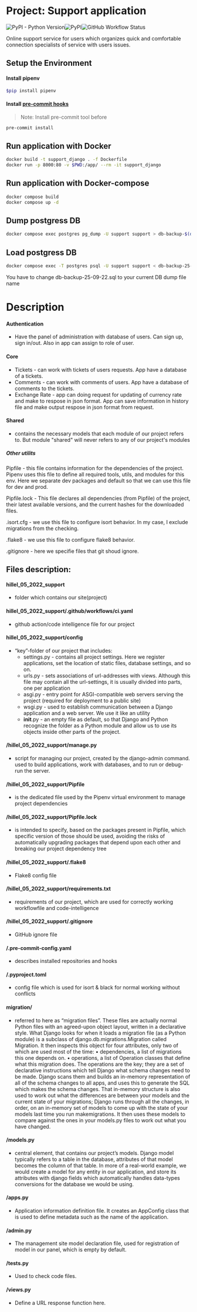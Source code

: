 
# Project: Support application
![PyPI - Python Version](https://img.shields.io/pypi/pyversions/pw?label=Python%20)![PyPI](https://img.shields.io/pypi/v/django?color=919&label=Django)![GitHub Workflow Status](https://img.shields.io/github/workflow/status/SamIvanov7/hillel_05_2022_support/pre-commit-action)

Online support service for users which organizes quick and comfortable connection 
specialists of service with users issues.

## Setup the Environment
#### Install pipenv

```bash
$pip install pipenv
```

#### Install [pre-commit hooks](https://pre-commit.com/#install)
> Note: Install pre-commit tool before
```bash
pre-commit install
```
## Run application with Docker

```bash
docker build -t support_django . -f Dockerfile
docker run -p 8000:80 -v $PWD:/app/ --rm -it support_django
```
## Run application with Docker-compose
```bash
docker compose build
docker compose up -d
```
## Dump postgress DB
```bash
docker compose exec postgres pg_dump -U support support > db-backup-$(date +%d-%m-%y).sql
```
## Load postgress DB
```bash
docker compose exec -T postgres psql -U support support < db-backup-25-09-22.sql
```
You have to change db-backup-25-09-22.sql to your current DB dump file name

# Description

#### Authentication
- Have the panel of administration with database of users. Can sign up, sign in/out. 
Also in app can assign to role of user. 

#### Core
- Tickets - can work with tickets of users requests. App have a database of a tickets.
- Comments - can work with comments of users. App have a database of comments to the tickets.
- Exchange Rate - app can doing request for updating of currency rate and make to respose in json format. 
App can save information in history file and make output respose in json format from request.

#### Shared
- contains the necessary models that each module of our project refers to. But module "shared" will never refers to any of our project's modules


##### Other utilits

Pipfile - this file contains information for the dependencies of the project. Pipenv uses this file to define all required tools, utils, and modules for this env. Here we separate dev packages and default so that we can use this file for dev and prod.

Pipfile.lock - This file declares all dependencies (from Pipfile) of the project, their latest available versions, and the current hashes for the downloaded files.

.isort.cfg - we use this file to configure isort behavior. In my case, I exclude migrations from the checking.

.flake8 - we use this file to configure flake8 behavior.

.gitignore - here we specifie files that git shoud ignore.


## Files description:

#### hillel_05_2022_support 
 - folder which contains our site(project)


#### hillel_05_2022_support/.github/workflows/ci.yaml 
 - github action/code intelligence file for our project

#### hillel_05_2022_support/config 
 - “key”-folder of our project that includes:
	- settings.py - contains all project settings. Here we register applications, set the location of static files, database settings, and so on.
	- urls.py - sets associations of url-addresses with views. Although this file may contain all the url-settings, it is usually divided into parts, one per application
	- asgi.py - entry point for ASGI-compatible web servers serving the project (required for deployment to a public site)
	- wsgi.py - used to establish communication between a Django application and a web server. We use it like an utility
	- __init__.py - an empty file as default, so that Django and Python recognize the folder as a Python module and allow us to use its objects inside other parts of the project.

#### /hillel_05_2022_support/manage.py 
- script for managing our project, created by the django-admin command. used to build applications, work with databases, and to run or debug-run the server.

#### /hillel_05_2022_support/Pipfile 
- is the dedicated file used by the Pipenv virtual environment to manage project dependencies

#### /hillel_05_2022_support/Pipfile.lock 
- is intended to specify, based on the packages present in Pipfile, which specific version of those should be used, avoiding the risks of automatically upgrading packages that depend upon each other and breaking our project dependency tree

#### /hillel_05_2022_support/.flake8  
-  Flake8 config file

#### /hillel_05_2022_support/requirements.txt 
 - requirements of our project, which are used for correctly working workflowfile and code-intelligence

#### /hillel_05_2022_support/.gitignore
 - GitHub ignore file

#### /.pre-commit-config.yaml
 - describes installed repositories and hooks

#### /.pyproject.toml
 - config file which is used for isort & black for normal working without conflicts

#### migration/ 
- referred to here as “migration files”. These files are actually normal Python files with an agreed-upon object layout, written in a declarative style. What Django looks for when it loads a migration file (as a Python module) is a subclass of django.db.migrations.Migration called Migration. It then inspects this object for four attributes, only two of which are used most of the time:
    • dependencies, a list of migrations this one depends on. 
    • operations, a list of Operation classes that define what this migration does. 
The operations are the key; they are a set of declarative instructions which tell Django what schema changes need to be made. Django scans them and builds an in-memory representation of all of the schema changes to all apps, and uses this to generate the SQL which makes the schema changes.
That in-memory structure is also used to work out what the differences are between your models and the current state of your migrations; Django runs through all the changes, in order, on an in-memory set of models to come up with the state of your models last time you run makemigrations. It then uses these models to compare against the ones in your models.py files to work out what you have changed.

#### /models.py 
 - central element, that contains our project’s models. Django model typically refers to a table in the database, attributes of that model becomes the column of that table. In more of a real-world example, we would create a model for any entity in our application, and store its attributes with django fields which automatically handles data-types conversions for the database we would be using.

#### /apps.py 
 - Application information definition file. It creates an AppConfig class that is used to define metadata such as the name of the application.

#### /admin.py 
- The management site model declaration file, used for registration of model in our panel, which is empty by default.

#### /tests.py 
- Used to check code files.

#### /views.py 
- Define a URL response function here.
